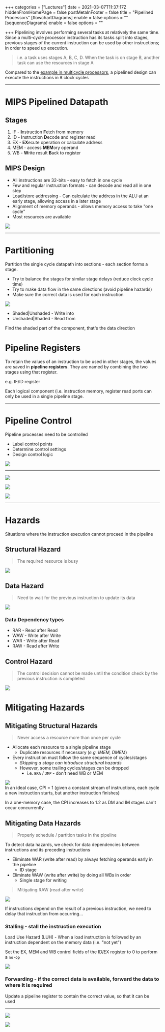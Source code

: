 +++
categories = ["Lectures"]
date = 2021-03-07T11:37:17Z
hiddenFromHomePage = false
postMetaInFooter = false
title = "Pipelined Processors"
[flowchartDiagrams]
enable = false
options = ""
[sequenceDiagrams]
enable = false
options = ""

+++
Pipelining involves performing several tasks at relatively the same time.  
Since a multi-cycle processor instruction has its tasks split into stages, previous stages of the current instruction can be used by other instructions; in order to speed up execution.

> i.e. a task uses stages A, B, C, D. When the task is on stage B, another task can use the resources in stage A

Compared to the [example in multicycle processors](multi-cycle-processors), a pipelined design can execute the instructions in 8 clock cycles

***

# MIPS Pipelined Datapath

## Stages

1. IF - **I**nstruction **F**etch from memory
2. ID - **I**nstruction **D**ecode and register read
3. EX - **EX**ecute operation or calculate address
4. MEM - access **MEM**ory operand
5. WB - **W**rite result **B**ack to register

## MIPS Design

* All instructions are 32-bits - easy to fetch in one cycle
* Few and regular instruction formats - can decode and read all in one step
* Load/store addressing - Can calculate the address in the ALU at an early stage, allowing access in a later stage
* Alignment of memory operands - allows memory access to take "one cycle"
* Most resources are available

![](/uploads/snipaste_2021-03-07_22-56-29.png)

***

# Partitioning

Partition the single cycle datapath into sections - each section forms a stage.

* Try to balance the stages for similar stage delays (reduce clock cycle time)
* Try to make data flow in the same directions (avoid pipeline hazards)
* Make sure the correct data is used for each instruction

![](/uploads/snipaste_2021-03-07_23-48-45.png)

* Shaded|Unshaded - Write into
* Unshaded|Shaded - Read from

Find the shaded part of the component, that's the data direction

# Pipeline Registers

To retain the values of an instruction to be used in other stages, the values are saved in **pipeline registers**. They are named by combining the two stages using that register.

e.g. IF/ID register

Each logical component (i.e. instruction memory, register read ports can only be used in a single pipeline stage.

***

# Pipeline Control

Pipeline processes need to be controlled

* Label control points
* Determine control settings
* Design control logic

![](/uploads/snipaste_2021-03-08_02-16-29.png)

***

![](/uploads/snipaste_2021-03-08_02-18-58.png)

![](/uploads/snipaste_2021-03-08_02-30-23.png)

![](/uploads/snipaste_2021-03-08_02-57-09.png)

***

# Hazards

Situations where the instruction execution cannot proceed in the pipeline

## Structural Hazard

> The required resource is busy

![](/uploads/snipaste_2021-03-08_03-01-34.png)

## Data Hazard

> Need to wait for the previous instruction to update its data

![](/uploads/snipaste_2021-03-08_03-02-25.png)

### Data Dependency types

* RAR - Read after Read
* WAW - Write after Write
* WAR - Write after Read
* RAW - Read after Write

## Control Hazard

> The control decision cannot be made until the condition check by the previous instruction is completed

![](/uploads/snipaste_2021-03-08_03-04-57.png)

# Mitigating Hazards

## Mitigating Structural Hazards

> Never access a resource more than once per cycle

* Allocate each resource to a single pipeline stage
  * Duplicate resources if necessary (_e.g. IMEM, DMEM_)
* Every instruction must follow the same sequence of cycles/stages
  * _Skipping a stage can introduce structural hazards_
  * However, some trailing cycles/stages can be dropped
    * i.e. `BRA` / `JMP` -  don't need WB or MEM

![](/uploads/snipaste_2021-03-08_03-19-19.png)  
In an ideal case, CPI = 1 (given a constant stream of instructions, each cycle a new instruction starts, but another instruction finishes)

In a one-memory case, the CPI increases to 1.2 as DM and IM stages can't occur concurrently

## Mitigating Data Hazards

> Properly schedule / partition tasks in the pipeline

To detect data hazards, we check for data dependencies between instructions and its preceding instructions

* Eliminate WAR (write after read) by always fetching operands early in the pipeline
  * ID stage
* Eliminate WAW (write after write) by doing all WBs in order
  * Single stage for writing

> Mitigating RAW (read after write)

![](/uploads/snipaste_2021-03-08_03-44-21.png)

If instructions depend on the result of a previous instruction, we need to delay that instruction from occurring...

### Stalling - stall the instruction execution

Load Use Hazard (LUH) - When a load instruction is followed by an instruction dependent on the memory data (i.e. "not yet")

Set the EX, MEM and WB control fields of the ID/EX register to 0 to perform a `no-op`

![](/uploads/snipaste_2021-03-08_04-27-01.png)

### Forwarding - if the correct data is available, forward the data to where it is required

Update a pipeline register to contain the correct value, so that it can be used

***

![](/uploads/snipaste_2021-03-08_04-14-12.png)

![](/uploads/snipaste_2021-03-08_04-18-12.png)